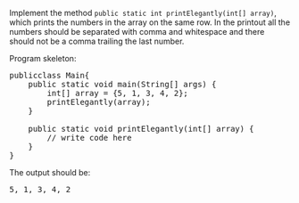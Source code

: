 Implement the method `public static int printElegantly(int[] array)`, which prints the
numbers in the array on the same row. In the printout all the numbers should be separated with
comma and whitespace and there should not be a comma trailing the last number.

Program skeleton:

<pre class="sh_java sh_sourceCode">
publicclass Main{
    public static void main(String[] args) {
        int[] array = {5, 1, 3, 4, 2};
        printElegantly(array);
    }

    public static void printElegantly(int[] array) {
        // write code here
    }
}
</pre>

The output should be:

<pre>
5, 1, 3, 4, 2
</pre>